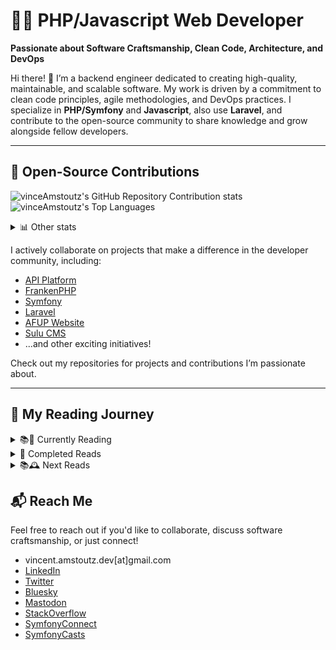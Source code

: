 # 👨‍💻 PHP/Javascript Web Developer  
**Passionate about Software Craftsmanship, Clean Code, Architecture, and DevOps**

Hi there! 👋 I’m a backend engineer dedicated to creating high-quality, maintainable, and scalable software. My work is driven by a commitment to clean code principles, agile methodologies, and DevOps practices. I specialize in **PHP/Symfony** and **Javascript**, also use **Laravel**, and contribute to the open-source community to share knowledge and grow alongside fellow developers.

---

## 🚀 Open-Source Contributions  

![vinceAmstoutz's GitHub Repository Contribution stats](https://github-contributor-stats.vercel.app/api?username=vinceAmstoutz)
![vinceAmstoutz's Top Languages](https://github-readme-stats.vercel.app/api/top-langs/?username=vinceAmstoutz&theme=graywhite&show_icons=true&hide_border=true&layout=compact)

<details>
<summary>📊 Other stats</summary>

![vinceAmstoutz's Streak](https://github-readme-streak-stats.herokuapp.com/?user=vinceAmstoutz&theme=graywhite&hide_border=true)

</details>

I actively collaborate on projects that make a difference in the developer community, including:  
- [API Platform](https://api-platform.com/)
- [FrankenPHP](https://frankenphp.dev/)
- [Symfony](https://symfony.com/)
- [Laravel](https://laravel.com)
- [AFUP Website](https://afup.org/home)
- [Sulu CMS](https://sulu.io/)  
- ...and other exciting initiatives!

Check out my repositories for projects and contributions I’m passionate about.  

---

## 📖 My Reading Journey  

<details>
<summary>📚📶 Currently Reading</summary>

- **Clean Code: A Handbook of Agile Software Craftsmanship**  
  _By Robert C. Martin_

</details>

<details>
<summary>🏁 Completed Reads</summary>

- **Software Craft: TDD, Clean Code & Other Essential Practices**  
  _By C. Martaire, A. Thiéfaine, D. Bartaguiz, F. Hiegel & H. Fakiih_  
- **Clean Code in PHP**  
  _By Carsten Windler & Alexandre Daubois_  
- **Rector: The Power of Automated Refactoring**  
  _By Matthias Noback & Tomas Votruba_  
- **Dive Into Design Patterns**  
  _By Refactoring Guru_  
- **Dive Into Refactoring**  
  _By Refactoring Guru_  
- **Living Documentation: Continuous Knowledge Sharing by Design**  
  _By Cyrille Martaire_  
- **Sprint: How to Solve Big Problems and Test New Ideas in Just Five Days**  
  _By Jake Knapp, John Zeratsky & Braden Kowitz_  
- **The Mom Test**  
  _By Rob Fitzpatrick_  

</details>

<details>
<summary>📚🕰️ Next Reads</summary>

- **NoEstimates: How To Measure Project Progress Without Estimating**  
  _By Vasco Duarte_  
- **Test-Driven Development by Example**  
  _By Kent Beck_  
- **Implementing Domain-Driven Design**  
  _By Vaughn Vernon & Eric Evans_  
- **Refactoring to Patterns**  
  _By Joshua Kerievsky_  
- **Refactoring: Improving the Design of Existing Code**  
  _By Martin Fowler_  
- **Growing Object-Oriented Software, Guided by Tests**  
  _By Steve Freeman & Nat Pryce_  
- **Domain-Driven Design: Tackling Complexity in the Heart of Software**  
  _By Eric Evans_  
- **Design Patterns: Elements of Reusable Object-Oriented Software**  
  _By Erich Gamma, Richard Helm & Ralph Johnson_  
- **Functional Programming in Scala, Second Edition**  
  _By Michaal Pilquist, Paul Chiusano & Runar Bjarnasson_  
- **Functional & Reactive Domain Modeling**  
  _By Jonas Bonér_  
- **Modern C++ Programming with Test-Driven Development**  
  _By Jeff Langr_  
- **Asynchronous Programming in Rust**  
  _By Carl Frederik Samson_  
- **Microservices Patterns: With Examples in Java**  
  _By Chris Richardson_  
- **The Lean Startup**  
  _By Eric Ries_  

</details>


## 📬 Reach Me  

Feel free to reach out if you'd like to collaborate, discuss software craftsmanship, or just connect!  

  -    vincent.amstoutz.dev[at]gmail.com
  -    [LinkedIn](https://www.linkedin.com/in/vincent-amstoutz/)
  -    [Twitter](https://twitter.com/vinceAmstoutz)
  -    [Bluesky](https://bsky.app/profile/vinceamstoutz.bsky.social)
  -    [Mastodon](https://mastodon.online/@vinceAmstoutz@phpc.social)
  -    [StackOverflow](https://stackoverflow.com/users/14632769/vinceamstoutz)
  -    [SymfonyConnect](https://connect.symfony.com/profile/vincent_amstz)
  -    [SymfonyCasts](https://symfonycasts.com/u/vince-amstz)

